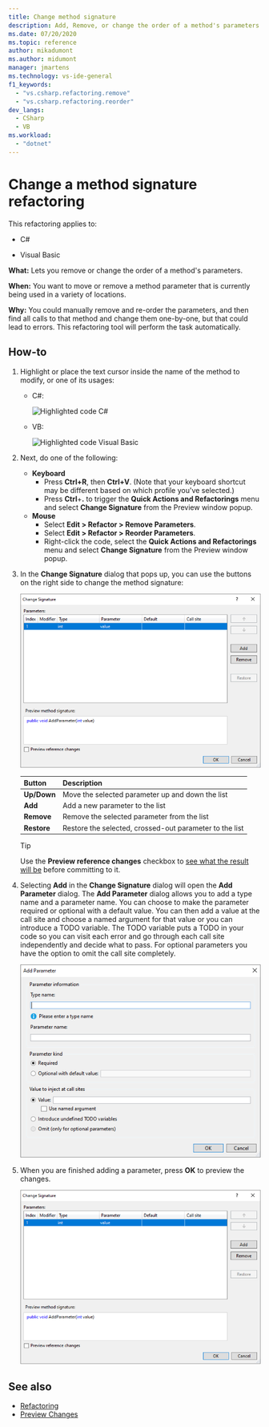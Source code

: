 ```yaml
---
title: Change method signature
description: Add, Remove, or change the order of a method's parameters. Right-click the method, select Quick Actions and Refactorings, and select Change Signature.
ms.date: 07/20/2020
ms.topic: reference
author: mikadumont
ms.author: midumont
manager: jmartens
ms.technology: vs-ide-general
f1_keywords:
  - "vs.csharp.refactoring.remove"
  - "vs.csharp.refactoring.reorder"
dev_langs:
  - CSharp
  - VB
ms.workload:
  - "dotnet"
---
```

# Change a method signature refactoring

This refactoring applies to:

- C#

- Visual Basic

**What:** Lets you remove or change the order of a method's parameters.

**When:** You want to move or remove a method parameter that is currently being used in a variety of locations.

**Why:** You could manually remove and re-order the parameters, and then find all calls to that method and change them one-by-one, but that could lead to errors.  This refactoring tool will perform the task automatically.

## How-to

1. Highlight or place the text cursor inside the name of the method to modify, or one of its usages:

   - C#:

       ![Highlighted code C#](media/changesignature-highlight-cs.png)

   - VB:

       ![Highlighted code Visual Basic](media/changesignature-highlight-vb.png)

2. Next, do one of the following:

   - **Keyboard**
      - Press **Ctrl+R**, then **Ctrl+V**.  (Note that your keyboard shortcut may be different based on which profile you've selected.)
      - Press **Ctrl**+**.** to trigger the **Quick Actions and Refactorings** menu and select **Change Signature** from the Preview window popup.
   - **Mouse**
      - Select **Edit > Refactor > Remove Parameters**.
      - Select **Edit > Refactor > Reorder Parameters**.
      - Right-click the code, select the **Quick Actions and Refactorings** menu and select **Change Signature** from the Preview window popup.

3. In the **Change Signature** dialog that pops up, you can use the buttons on the right side to change the method signature:

   ![Change Signature dialog](media/change-signature.png)

   | Button | Description
   | ------ | ---
   | **Up/Down** | Move the selected parameter up and down the list
   | **Add** | Add a new parameter to the list
   | **Remove** | Remove the selected parameter from the list
   | **Restore** | Restore the selected, crossed-out parameter to the list

   > [!TIP]
   > Use the **Preview reference changes** checkbox to [see what the result will be](../../ide/preview-changes.md) before committing to it.

4. Selecting **Add** in the **Change Signature** dialog will open the **Add Parameter** dialog. The **Add Parameter** dialog allows you to add a type name and a parameter name. You can choose to make the parameter required or optional with a default value. You can then add a value at the call site and choose a named argument for that value or you can introduce a TODO variable. The TODO variable puts a TODO in your code so you can visit each error and go through each call site independently and decide what to pass. For optional parameters you have the option to omit the call site completely.

    ![Add Parameter dialog - C#](media/add-parameter-dialog.png)

5. When you are finished adding a parameter, press **OK** to preview the changes.

    ![Change Signature dialog](media/change-signature.png)

## See also

- [Refactoring](../refactoring-in-visual-studio.md)
- [Preview Changes](../../ide/preview-changes.md)